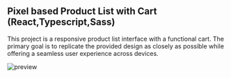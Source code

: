 ## Pixel based Product List with Cart (React,Typescript,Sass)

This project is a responsive product list interface with a functional cart. The primary goal is to replicate the provided design as closely as possible while offering a seamless user experience across devices.

![preview](https://i.ibb.co/WBMPM2r/image.png)
